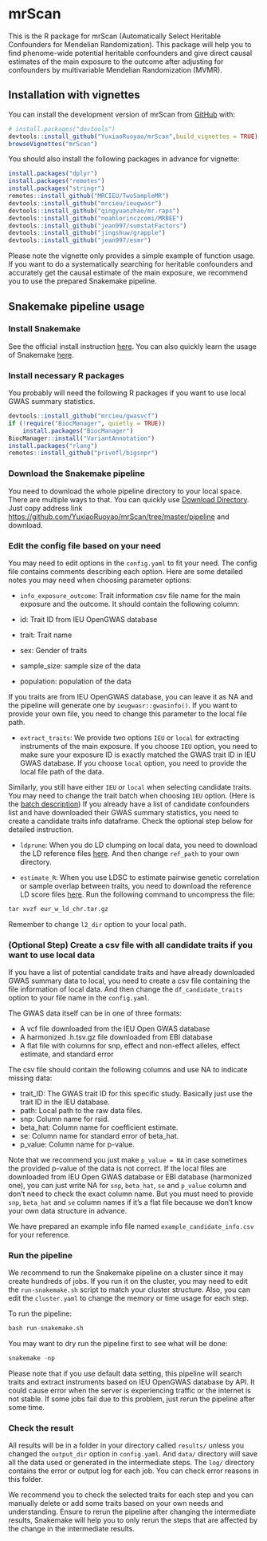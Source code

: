 
<!-- README.md is generated from README.Rmd. Please edit that file -->

# mrScan

This is the R package for mrScan (Automatically Select Heritable
Confounders for Mendelian Randomization). This package will help you to
find phenome-wide potential heritable confounders and give direct causal
estimates of the main exposure to the outcome after adjusting for
confounders by multivariable Mendelian Randomization (MVMR).

## Installation with vignettes

You can install the development version of mrScan from
[GitHub](https://github.com/) with:

``` r
# install.packages("devtools")
devtools::install_github("YuxiaoRuoyao/mrScan",build_vignettes = TRUE)
browseVignettes("mrScan")
```

You should also install the following packages in advance for vignette:

``` r
install.packages("dplyr")
install.packages("remotes")
install.packages("stringr")
remotes::install_github("MRCIEU/TwoSampleMR")
devtools::install_github("mrcieu/ieugwasr")
devtools::install_github("qingyuanzhao/mr.raps")
devtools::install_github("noahlorinczcomi/MRBEE")
devtools::install_github("jean997/sumstatFactors")
devtools::install_github("jingshuw/grapple")
devtools::install_github("jean997/esmr")
```

Please note the vignette only provides a simple example of function
usage. If you want to do a systematically searching for heritable
confounders and accurately get the causal estimate of the main exposure,
we recommend you to use the prepared Snakemake pipeline.

## Snakemake pipeline usage

### Install Snakemake

See the official install instruction
[here](https://snakemake.readthedocs.io/en/stable/getting_started/installation.html).
You can also quickly learn the usage of Snakemake
[here](https://snakemake.readthedocs.io/en/stable/tutorial/tutorial.html).

### Install necessary R packages

You probably will need the following R packages if you want to use local
GWAS summary statistics.

``` r
devtools::install_github("mrcieu/gwasvcf")
if (!require("BiocManager", quietly = TRUE))
    install.packages("BiocManager")
BiocManager::install("VariantAnnotation")
install.packages("rlang")
remotes::install_github("privefl/bigsnpr")
```

### Download the Snakemake pipeline

You need to download the whole pipeline directory to your local space.
There are multiple ways to that. You can quickly use [Download
Directory](https://download-directory.github.io/). Just copy address
link <https://github.com/YuxiaoRuoyao/mrScan/tree/master/pipeline> and
download.

### Edit the config file based on your need

You may need to edit options in the `config.yaml` to fit your need. The
config file contains comments describing each option. Here are some
detailed notes you may need when choosing parameter options:

- `info_exposure_outcome`: Trait information csv file name for the main
  exposure and the outcome. It should contain the following column:

- id: Trait ID from IEU OpenGWAS database

- trait: Trait name

- sex: Gender of traits

- sample_size: sample size of the data

- population: population of the data

If you traits are from IEU OpenGWAS database, you can leave it as NA and
the pipeline will generate one by `ieugwasr::gwasinfo()`. If you want to
provide your own file, you need to change this parameter to the local
file path.

- `extract_traits`: We provide two options `IEU` or `local` for
  extracting instruments of the main exposure. If you choose `IEU`
  option, you need to make sure your exposure ID is exactly matched the
  GWAS trait ID in IEU GWAS database. If you choose `local` option, you
  need to provide the local file path of the data.

Similarly, you still have either `IEU` or `local` when selecting
candidate traits. You may need to change the trait batch when choosing
`IEU` option. (Here is the [batch
description](https://gwas.mrcieu.ac.uk/datasets/)) If you already have a
list of candidate confounders list and have downloaded their GWAS
summary statistics, you need to create a candidate traits info
dataframe. Check the optional step below for detailed instruction.

- `ldprune`: When you do LD clumping on local data, you need to download
  the LD reference files
  [here](http://fileserve.mrcieu.ac.uk/ld/1kg.v3.tgz). And then change
  `ref_path` to your own directory.

- `estimate_R`: When you use LDSC to estimate pairwise genetic
  correlation or sample overlap between traits, you need to download the
  reference LD score files [here](https://zenodo.org/records/8182036).
  Run the following command to uncompress the file:

``` r
tar xvzf eur_w_ld_chr.tar.gz
```

Remember to change `l2_dir` option to your local path.

### (Optional Step) Create a csv file with all candidate traits if you want to use local data

If you have a list of potential candidate traits and have already
downloaded GWAS summary data to local, you need to create a csv file
containing the file information of local data. And then change the
`df_candidate_traits` option to your file name in the `config.yaml`.

The GWAS data itself can be in one of three formats:

- A vcf file downloaded from the IEU Open GWAS database
- A harmonized .h.tsv.gz file downloaded from EBI database
- A flat file with columns for snp, effect and non-effect alleles,
  effect estimate, and standard error

The csv file should contain the following columns and use NA to indicate
missing data:

- trait_ID: The GWAS trait ID for this specific study. Basically just
  use the trait ID in the IEU database.
- path: Local path to the raw data files.  
- snp: Column name for rsid.  
- beta_hat: Column name for coefficient estimate.
- se: Column name for standard error of beta_hat.
- p_value: Column name for p-value.

Note that we recommend you just make `p_value = NA` in case sometimes
the provided p-value of the data is not correct. If the local files are
downloaded from IEU Open GWAS database or EBI database (harmonized one),
you can just write NA for `snp`, `beta_hat`, `se` and `p_value` column
and don’t need to check the exact column name. But you must need to
provide `snp`, `beta_hat` and `se` column names if it’s a flat file
because we don’t know your own data structure in advance.

We have prepared an example info file named `example_candidate_info.csv`
for your reference.

### Run the pipeline

We recommend to run the Snakemake pipeline on a cluster since it may
create hundreds of jobs. If you run it on the cluster, you may need to
edit the `run-snakemake.sh` script to match your cluster structure.
Also, you can edit the `cluster.yaml` to change the memory or time usage
for each step.

To run the pipeline:

``` r
bash run-snakemake.sh
```

You may want to dry run the pipeline first to see what will be done:

``` r
snakemake -np
```

Please note that if you use default data setting, this pipeline will
search traits and extract instruments based on IEU OpenGWAS database by
API. It could cause error when the server is experiencing traffic or the
internet is not stable. If some jobs fail due to this problem, just
rerun the pipeline after some time.

### Check the result

All results will be in a folder in your directory called `results/`
unless you changed the `output_dir` option in `config.yaml`. And `data/`
directory will save all the data used or generated in the intermediate
steps. The `log/` directory contains the error or output log for each
job. You can check error reasons in this folder.

We recommend you to check the selected traits for each step and you can
manually delete or add some traits based on your own needs and
understanding. Ensure to rerun the pipeline after changing the
intermediate results, Snakemake will help you to only rerun the steps
that are affected by the change in the intermediate results.
